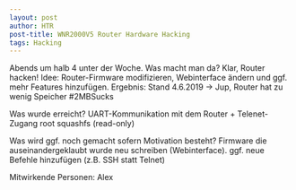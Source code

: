 ```yaml
---
layout: post
author: HTR
post-title: WNR2000V5 Router Hardware Hacking
tags: Hacking
---
```


Abends um halb 4 unter der Woche. Was macht man da? Klar, Router hacken!
Idee: Router-Firmware modifizieren, Webinterface ändern und ggf. mehr Features hinzufügen.
Ergebnis: Stand 4.6.2019 -> Jup, Router hat zu wenig Speicher #2MBSucks

Was wurde erreicht?
UART-Kommunikation mit dem Router + Telenet-Zugang root
squashfs (read-only)

Was wird ggf. noch gemacht sofern Motivation besteht?
Firmware die auseinandergeklaubt wurde neu schreiben (Webinterface).
ggf. neue Befehle hinzufügen (z.B. SSH statt Telnet)

Mitwirkende Personen:
Alex